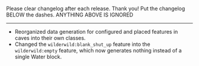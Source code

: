 Please clear changelog after each release.
Thank you!
Put the changelog BELOW the dashes. ANYTHING ABOVE IS IGNORED

-----------------
- Reorganized data generation for configured and placed features in caves into their own classes.
- Changed the `wilderwild:blank_shut_up` feature into the `wilderwild:empty` feature, which now generates nothing instead of a single Water block.
